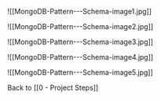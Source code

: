 ![[MongoDB-Pattern---Schema-image1.jpg]]

![[MongoDB-Pattern---Schema-image2.jpg]]

![[MongoDB-Pattern---Schema-image3.jpg]]

![[MongoDB-Pattern---Schema-image4.jpg]]

![[MongoDB-Pattern---Schema-image5.jpg]]


Back to [[0 - Project Steps]]